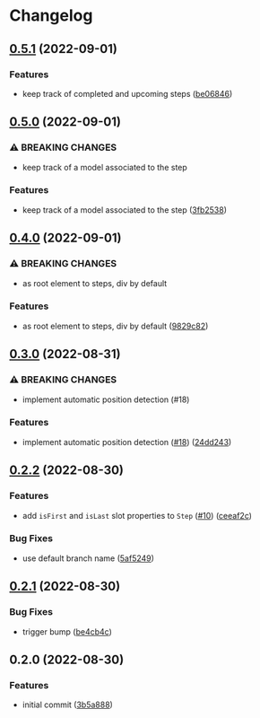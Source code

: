 # Changelog

## [0.5.1](https://github.com/nhedger/vue-headless-stepper/compare/v0.5.0...v0.5.1) (2022-09-01)


### Features

* keep track of completed and upcoming steps ([be06846](https://github.com/nhedger/vue-headless-stepper/commit/be068467e27cb10a8af96fd1424909f08bf9dbdc))

## [0.5.0](https://github.com/nhedger/vue-headless-stepper/compare/v0.4.0...v0.5.0) (2022-09-01)


### ⚠ BREAKING CHANGES

* keep track of a model associated to the step

### Features

* keep track of a model associated to the step ([3fb2538](https://github.com/nhedger/vue-headless-stepper/commit/3fb2538a01eca0ad792b899f721691551eeb8bd2))

## [0.4.0](https://github.com/nhedger/vue-headless-stepper/compare/v0.3.0...v0.4.0) (2022-09-01)


### ⚠ BREAKING CHANGES

* as root element to steps, div by default

### Features

* as root element to steps, div by default ([9829c82](https://github.com/nhedger/vue-headless-stepper/commit/9829c82bf6e5a2f3a7ddefa0bb3dc978bb8c3856))

## [0.3.0](https://github.com/nhedger/vue-headless-stepper/compare/v0.2.2...v0.3.0) (2022-08-31)


### ⚠ BREAKING CHANGES

* implement automatic position detection (#18)

### Features

* implement automatic position detection ([#18](https://github.com/nhedger/vue-headless-stepper/issues/18)) ([24dd243](https://github.com/nhedger/vue-headless-stepper/commit/24dd243feb0ef98d400e04a1555fb8d0e9baa09e))

## [0.2.2](https://github.com/nhedger/vue-headless-stepper/compare/v0.2.1...v0.2.2) (2022-08-30)


### Features

* add `isFirst` and `isLast` slot properties to `Step` ([#10](https://github.com/nhedger/vue-headless-stepper/issues/10)) ([ceeaf2c](https://github.com/nhedger/vue-headless-stepper/commit/ceeaf2c6421de4c202aa3a98cc7699847a945271))


### Bug Fixes

* use default branch name ([5af5249](https://github.com/nhedger/vue-headless-stepper/commit/5af5249885ebddd4f24fde89aca95535230bf49d))

## [0.2.1](https://github.com/nhedger/vue-headless-stepper/compare/v0.2.0...v0.2.1) (2022-08-30)


### Bug Fixes

* trigger bump ([be4cb4c](https://github.com/nhedger/vue-headless-stepper/commit/be4cb4c4b84c4f7f92fb0c8374165af5c5988a4f))

## 0.2.0 (2022-08-30)


### Features

* initial commit ([3b5a888](https://github.com/nhedger/vue-headless-stepper/commit/3b5a8883b3a83a459574309a95e42a9e3f04bae5))
